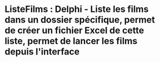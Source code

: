 # ListeFilms : Delphi -  Liste les films dans un dossier spécifique, permet de créer un fichier Excel de cette liste, permet de lancer les films depuis l'interface
